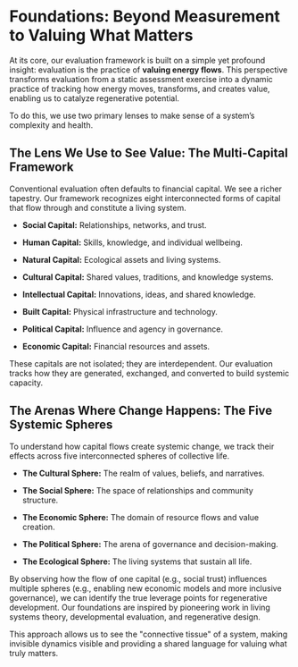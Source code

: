 # **Foundations: Beyond Measurement to Valuing What Matters**

At its core, our evaluation framework is built on a simple yet profound insight: evaluation is the practice of **valuing energy flows**. This perspective transforms evaluation from a static assessment exercise into a dynamic practice of tracking how energy moves, transforms, and creates value, enabling us to catalyze regenerative potential.

To do this, we use two primary lenses to make sense of a system’s complexity and health.

## **The Lens We Use to See Value: The Multi-Capital Framework**

Conventional evaluation often defaults to financial capital. We see a richer tapestry. Our framework recognizes eight interconnected forms of capital that flow through and constitute a living system.

- **Social Capital:** Relationships, networks, and trust.
    
- **Human Capital:** Skills, knowledge, and individual wellbeing.
    
- **Natural Capital:** Ecological assets and living systems.
    
- **Cultural Capital:** Shared values, traditions, and knowledge systems.
    
- **Intellectual Capital:** Innovations, ideas, and shared knowledge.
    
- **Built Capital:** Physical infrastructure and technology.
    
- **Political Capital:** Influence and agency in governance.
    
- **Economic Capital:** Financial resources and assets.
    

These capitals are not isolated; they are interdependent. Our evaluation tracks how they are generated, exchanged, and converted to build systemic capacity.

## **The Arenas Where Change Happens: The Five Systemic Spheres**

To understand how capital flows create systemic change, we track their effects across five interconnected spheres of collective life.

- **The Cultural Sphere:** The realm of values, beliefs, and narratives.
    
- **The Social Sphere:** The space of relationships and community structure.
    
- **The Economic Sphere:** The domain of resource flows and value creation.
    
- **The Political Sphere:** The arena of governance and decision-making.
    
- **The Ecological Sphere:** The living systems that sustain all life.
    

By observing how the flow of one capital (e.g., social trust) influences multiple spheres (e.g., enabling new economic models and more inclusive governance), we can identify the true leverage points for regenerative development. Our foundations are inspired by pioneering work in living systems theory, developmental evaluation, and regenerative design.

This approach allows us to see the "connective tissue" of a system, making invisible dynamics visible and providing a shared language for valuing what truly matters.

